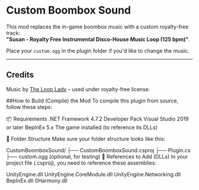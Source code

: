 # Custom Boombox Sound

This mod replaces the in-game boombox music with a custom royalty-free track:  
**"Susan - Royalty Free Instrumental Disco-House Music Loop (125 bpm)"**.

Place your `custom.ogg` in the plugin folder if you'd like to change the music.

---

## Credits
Music by [The Loop Lady](https://thelooplady.bandcamp.com/track/susan-royalty-free-instrumental-disco-house-music-loop-125-bpm) – used under royalty-free license.

##How to Build (Compile) the Mod
To compile this plugin from source, follow these steps:

📦 Requirements
.NET Framework 4.7.2 Developer Pack
Visual Studio 2019 or later
BepInEx 5.x
The game installed (to reference its DLLs)

📁 Folder Structure
Make sure your folder structure looks like this:

CustomBoomboxSound/
├── CustomBoomboxSound.csproj
├── Plugin.cs
├── custom.ogg (optional, for testing)
🧷 References to Add (DLLs)
In your project file (.csproj), you need to reference these assemblies:

UnityEngine.dll
UnityEngine.CoreModule.dll
UnityEngine.Networking.dll
BepInEx.dll
0Harmony.dll

